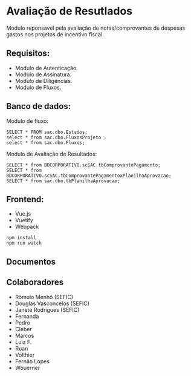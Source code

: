 # Avaliação de Resutlados

Modulo reponsavel pela avaliação de notas/comprovantes de despesas gastos nos projetos de incentivo fiscal.

## Requisitos:
- Modulo de Autenticação.
- Modulo de Assinatura.
- Modulo de Diligências.
- Modulo de Fluxos.

## Banco de dados:

Modulo de fluxo:
```
SELECT * FROM sac.dbo.Estados;
select * from sac.dbo.FluxosProjeto ;
select * from sac.dbo.Fluxos;
```

Modulo de Avaliação de Resultados:
```
SELECT * from BDCORPORATIVO.scSAC.tbComprovantePagamento;
SELECT * from BDCORPORATIVO.scSAC.tbComprovantePagamentoxPlanilhaAprovacao;
SELECT * from sac.dbo.tbPlanilhaAprovacao;
```

## Frontend:

- Vue.js
- Vuetify
- Webpack
```
npm install
npm run watch
```

## Documentos

## Colaboradores

- Rômulo Menhô (SEFIC)
- Douglas Vasconcelos (SEFIC)
- Janete Rodrigues (SEFIC)
- Fernanda
- Pedro
- Cleber
- Marcos
- Luiz F.
- Ruan
- Volthier
- Fernão Lopes
- Wouerner
